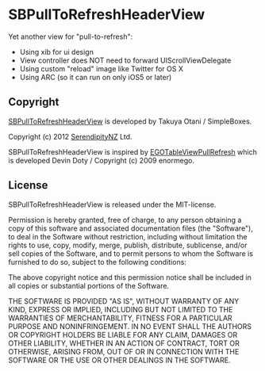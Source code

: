 # SBPullToRefreshHeaderView ##########################################

Yet another view for "pull-to-refresh":

- Using xib for ui design
- View controller does NOT need to forward UIScrollViewDelegate
- Using custom "reload" image like Twitter for OS X
- Using ARC (so it can run on only iOS5 or later)


## Copyright ##########################################################

[SBPullToRefreshHeaderView](https://github.com/takkyun/SBPullToRefreshHeaderView) 
is developed by Takuya Otani / SimpleBoxes.

Copyright (c) 2012 [SerendipityNZ](http://serendipitynz.com/) Ltd. 

SBPullToRefreshHeaderView is inspired by 
[EGOTableViewPullRefresh](https://github.com/enormego/EGOTableViewPullRefresh) 
which is developed Devin Doty / Copyright (c) 2009 enormego.


## License ##########################################################

SBPullToRefreshHeaderView is released under the MIT-license.

Permission is hereby granted, free of charge, to any person obtaining 
a copy of this software and associated documentation files (the 
"Software"), to deal in the Software without restriction, including 
without limitation the rights to use, copy, modify, merge, publish, 
distribute, sublicense, and/or sell copies of the Software, and to 
permit persons to whom the Software is furnished to do so, subject to 
the following conditions:

The above copyright notice and this permission notice shall be 
included in all copies or substantial portions of the Software.

THE SOFTWARE IS PROVIDED "AS IS", WITHOUT WARRANTY OF ANY KIND, 
EXPRESS OR IMPLIED, INCLUDING BUT NOT LIMITED TO THE WARRANTIES OF 
MERCHANTABILITY, FITNESS FOR A PARTICULAR PURPOSE AND NONINFRINGEMENT. 
IN NO EVENT SHALL THE AUTHORS OR COPYRIGHT HOLDERS BE LIABLE FOR ANY 
CLAIM, DAMAGES OR OTHER LIABILITY, WHETHER IN AN ACTION OF CONTRACT, 
TORT OR OTHERWISE, ARISING FROM, OUT OF OR IN CONNECTION WITH THE 
SOFTWARE OR THE USE OR OTHER DEALINGS IN THE SOFTWARE.
